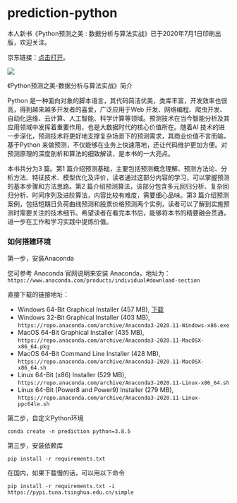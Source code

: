 # prediction-python

本人新书《Python预测之美 : 数据分析与算法实战》已于2020年7月1日印刷出版，欢迎关注。

京东链接：<a href="https://item.jd.com/12685261.html" target="_blank">点击打开</a>。

<img src="http://image.cador.cn/resource/05efe48a5011f926.jpg" />

《Python预测之美-数据分析与算法实战》简介

Python 是一种面向对象的脚本语言，其代码简洁优美，类库丰富，开发效率也很高，得到越来越多开发者的喜爱，广泛应用于Web 开发、网络编程、爬虫开发、自动化运维、云计算、人工智能、科学计算等领域。预测技术在当今智能分析及其应用领域中发挥着重要作用，也是大数据时代的核心价值所在。随着AI 技术的进一步深化，预测技术将更好地支撑复杂场景下的预测需求，其商业价值不言而喻。基于Python 来做预测，不仅能够在业务上快速落地，还让代码维护更加方便。对预测原理的深度剖析和算法的细致解读，是本书的一大亮点。

本书共分为3 篇。第1 篇介绍预测基础，主要包括预测概念理解、预测方法论、分析方法、特征技术、模型优化及评价，读者通过这部分内容的学习，可以掌握预测的基本步骤和方法思路。第2 篇介绍预测算法，该部分包含多元回归分析、复杂回归分析、时间序列及进阶算法，内容比较有难度，需要细心品味。第3 篇介绍预测案例，包括短期日负荷曲线预测和股票价格预测两个实例，读者可以了解到实施预测时需要关注的技术细节。希望读者在看完本书后，能够将本书的精要融会贯通，进一步在工作和学习实践中提炼价值。

### 如何搭建环境

第一步，安装Anaconda

您可参考 Anaconda 官网说明来安装 Anaconda，地址为：`https://www.anaconda.com/products/individual#download-section`

直接下载的链接地址：

 - Windows 64-Bit Graphical Installer (457 MB), <a href="https://repo.anaconda.com/archive/Anaconda3-2020.11-Windows-x86_64.exe">下载</a>
 - Windows 32-Bit Graphical Installer (403 MB), `https://repo.anaconda.com/archive/Anaconda3-2020.11-Windows-x86.exe` 
 - MacOS 64-Bit Graphical Installer (435 MB), `https://repo.anaconda.com/archive/Anaconda3-2020.11-MacOSX-x86_64.pkg`
 - MacOS 64-Bit Command Line Installer (428 MB), `https://repo.anaconda.com/archive/Anaconda3-2020.11-MacOSX-x86_64.sh`
 - Linux 64-Bit (x86) Installer (529 MB), `https://repo.anaconda.com/archive/Anaconda3-2020.11-Linux-x86_64.sh`
 - Linux 64-Bit (Power8 and Power9) Installer (279 MB), `https://repo.anaconda.com/archive/Anaconda3-2020.11-Linux-ppc64le.sh`

第二步，自定义Python环境

`conda create -n prediction python=3.8.5`

第三步，安装依赖库

`pip install -r requirements.txt`

在国内，如果下载慢的话，可以用以下命令

`pip install -r requirements.txt -i https://pypi.tuna.tsinghua.edu.cn/simple`
